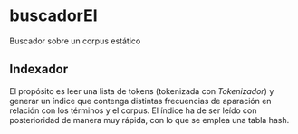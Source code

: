 # buscadorEI
Buscador sobre un corpus estático

## Indexador

El propósito es leer una lista de tokens (tokenizada con *Tokenizador*) y generar un índice que contenga
distintas frecuencias de aparación en relación con los términos y el corpus. El índice ha de ser leído con posterioridad
de manera muy rápida, con lo que se emplea una tabla hash.
